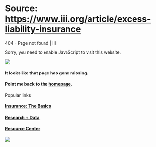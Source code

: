 # Source: https://www.iii.org/article/excess-liability-insurance

404 - Page not found | III

Sorry, you need to enable JavaScript to visit this website.

![](/sites/all/themes/iii_responsive/images/404-mutt.png)

#### It looks like that page has gone missing.

#### Point me back to the [homepage](/).

Popular links

#### [Insurance: The Basics](/insurance-basics)

#### [Research + Data](/research-data)

#### [Resource Center](/resource-center)

 ![](https://px.ads.linkedin.com/collect/?pid=80820&fmt=gif)